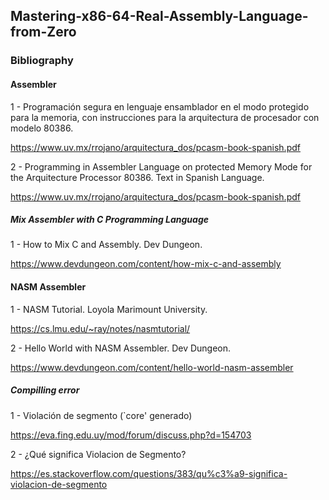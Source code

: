 ## Mastering-x86-64-Real-Assembly-Language-from-Zero


### Bibliography

#### Assembler

1 - Programación segura en lenguaje ensamblador en el modo protegido para la memoria, con instrucciones para la arquitectura de procesador con modelo 80386.

https://www.uv.mx/rrojano/arquitectura_dos/pcasm-book-spanish.pdf


2 - Programming in Assembler Language on protected Memory Mode for the Arquitecture Processor 80386. Text in Spanish Language.

https://www.uv.mx/rrojano/arquitectura_dos/pcasm-book-spanish.pdf




##### Mix Assembler with C Programming Language 

1 - How to Mix C and Assembly. Dev Dungeon.

https://www.devdungeon.com/content/how-mix-c-and-assembly


#### NASM Assembler

1 - NASM Tutorial. Loyola Marimount University.

https://cs.lmu.edu/~ray/notes/nasmtutorial/

2 - Hello World with NASM Assembler. Dev Dungeon.

https://www.devdungeon.com/content/hello-world-nasm-assembler

##### Compilling error

1 - Violación de segmento (`core' generado)

https://eva.fing.edu.uy/mod/forum/discuss.php?d=154703

2 - ¿Qué significa Violacion de Segmento?

https://es.stackoverflow.com/questions/383/qu%c3%a9-significa-violacion-de-segmento
